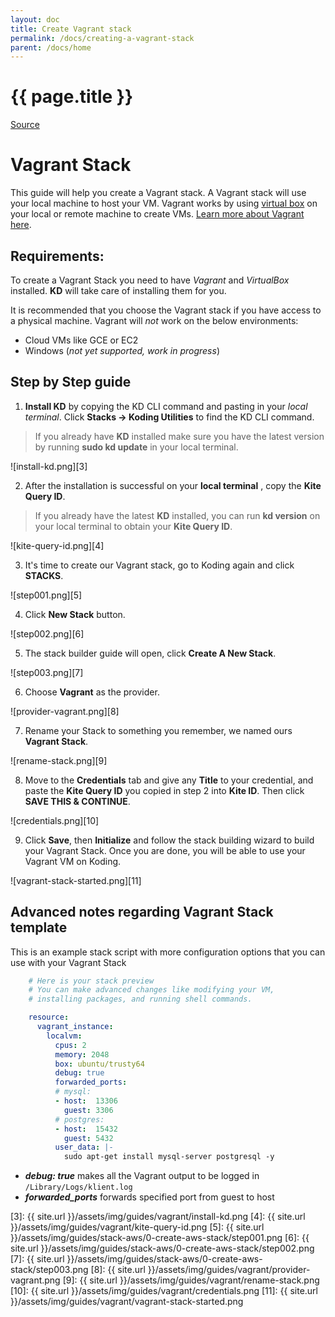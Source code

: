 ```yaml
---
layout: doc
title: Create Vagrant stack
permalink: /docs/creating-a-vagrant-stack
parent: /docs/home
---
```


# {{ page.title }}


[Source](http://www.koding.com/docs/creating-a-vagrant-stack "Permalink to Vagrant Stack")

# Vagrant Stack

This guide will help you create a Vagrant stack. A Vagrant stack will use your local machine to host your VM. Vagrant works by using [virtual box][1] on your local or remote machine to create VMs. [Learn more about Vagrant here][2].

## Requirements:

To create a Vagrant Stack you need to have _Vagrant_ and _VirtualBox_ installed. **KD** will take care of installing them for you.

It is recommended that you choose the Vagrant stack if you have access to a physical machine. Vagrant will _not_ work on the below environments:

  - Cloud VMs like GCE or EC2
  - Windows (_not yet supported, work in progress_)

## Step by Step guide

1. **Install KD** by copying the KD CLI command and pasting in your _local terminal_. Click **Stacks -&gt; Koding Utilities** to find the KD CLI command.

> If you already have **KD** installed make sure you have the latest version by running **sudo kd update** in your local terminal.

![install-kd.png][3]

2. After the installation is successful on your **local terminal** , copy the **Kite Query ID**.

> If you already have the latest **KD** installed, you can run **kd version** on your local terminal to obtain your **Kite Query ID**.

![kite-query-id.png][4]

3. It's time to create our Vagrant stack, go to Koding again and click **STACKS**.

![step001.png][5]

4. Click **New Stack** button.

![step002.png][6]

5. The stack builder guide will open, click **Create A New Stack**.

![step003.png][7]

6. Choose **Vagrant** as the provider.

![provider-vagrant.png][8]

7. Rename your Stack to something you remember, we named ours **Vagrant Stack**.

![rename-stack.png][9]

8. Move to the **Credentials** tab and give any **Title** to your credential, and paste the **Kite Query ID**&nbsp;you copied in step 2 into **Kite ID**. Then click **SAVE THIS &amp; CONTINUE**.

![credentials.png][10]

9. Click **Save**, then **Initialize** and follow the stack building wizard to build your Vagrant Stack. Once you are done, you will be able to use your Vagrant VM on Koding.

![vagrant-stack-started.png][11]

## Advanced notes regarding Vagrant Stack template

This is an example stack script with more&nbsp;configuration options that you can use with your Vagrant Stack

``` yaml
    # Here is your stack preview
    # You can make advanced changes like modifying your VM,
    # installing packages, and running shell commands.

    resource:
      vagrant_instance:
        localvm:
          cpus: 2
          memory: 2048
          box: ubuntu/trusty64
          debug: true
          forwarded_ports:
          # mysql:
          - host:  13306
            guest: 3306
          # postgres:
          - host:  15432
            guest: 5432
          user_data: |-
            sudo apt-get install mysql-server postgresql -y
```

* _**debug: true**_ makes all the&nbsp;Vagrant output to be logged in `/Library/Logs/klient.log`
* _**forwarded_ports**_ forwards specified port from guest to host

[1]: http://www.virtualbox.org
[2]: https://www.vagrantup.com/about.html
[3]: {{ site.url }}/assets/img/guides/vagrant/install-kd.png
[4]: {{ site.url }}/assets/img/guides/vagrant/kite-query-id.png
[5]: {{ site.url }}/assets/img/guides/stack-aws/0-create-aws-stack/step001.png
[6]: {{ site.url }}/assets/img/guides/stack-aws/0-create-aws-stack/step002.png
[7]: {{ site.url }}/assets/img/guides/stack-aws/0-create-aws-stack/step003.png
[8]: {{ site.url }}/assets/img/guides/vagrant/provider-vagrant.png
[9]: {{ site.url }}/assets/img/guides/vagrant/rename-stack.png
[10]: {{ site.url }}/assets/img/guides/vagrant/credentials.png
[11]: {{ site.url }}/assets/img/guides/vagrant/vagrant-stack-started.png
